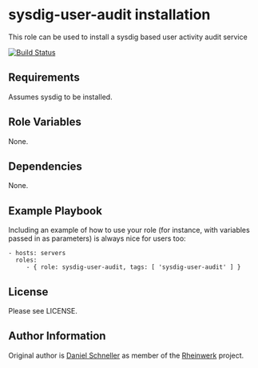 sysdig-user-audit installation
=========

This role can be used to install a sysdig based user activity audit service

[![Build Status](https://github.com/Rheinwerk/ansible-role-sysdig-user-audit/actions/workflows/ci.yml/badge.svg)](https://github.com/Rheinwerk/ansible-role-sysdig-user-audit/actions/workflows/ci.yml)

Requirements
------------

Assumes sysdig to be installed.

Role Variables
--------------

None.

Dependencies
------------

None.


Example Playbook
----------------

Including an example of how to use your role (for instance, with variables passed in as parameters) is always nice for users too:

    - hosts: servers
      roles:
         - { role: sysdig-user-audit, tags: [ 'sysdig-user-audit' ] }

License
-------

Please see LICENSE.

Author Information
------------------

Original author is [Daniel Schneller](https://github.com/dschneller) as member of the [Rheinwerk](https://github.com/Rheinwerk) project.

